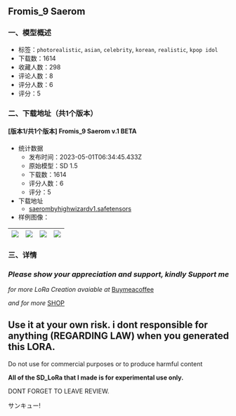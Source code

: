 ## Fromis_9 Saerom
### 一、模型概述

- 标签：`photorealistic`, `asian`, `celebrity`, `korean`, `realistic`, `kpop idol`
- 下载数：1614
- 收藏人数：298
- 评论人数：8
- 评分人数：6
- 评分：5

### 二、下载地址（共1个版本）

#### [版本1/共1个版本] Fromis_9 Saerom v.1 BETA

- 统计数据
  - 发布时间：2023-05-01T06:34:45.433Z
  - 原始模型：SD 1.5
  - 下载数：1614
  - 评分人数：6
  - 评分：5
- 下载地址
  - [saerombyhighwizardv1.safetensors](https://civitai.com/api/download/models/27531)
- 样例图像：

| <img src="https://image.civitai.com/xG1nkqKTMzGDvpLrqFT7WA/fc2e3861-594e-4901-1798-e034aaabe500/width=450/417806.jpeg" /> | <img src="https://image.civitai.com/xG1nkqKTMzGDvpLrqFT7WA/843c2e92-4c85-40b2-95d5-a30638ad2700/width=450/353886.jpeg" /> | <img src="https://image.civitai.com/xG1nkqKTMzGDvpLrqFT7WA/a4814476-6fa8-4e87-c9cb-577f0e454300/width=450/353887.jpeg" /> | <img src="https://image.civitai.com/xG1nkqKTMzGDvpLrqFT7WA/898c2ceb-ac0f-4637-9fa2-4d0e464e5900/width=450/317590.jpeg" /> |
| ---- | ---- | ---- | ---- |


### 三、详情
<h3><em>Please show your appreciation and support, kindly Support me</em></h3><p><em>for more LoRa Creation avaiable at </em><a target="_blank" rel="ugc" href="https://www.buymeacoffee.com/highwizard">Buymeacoffee</a></p><p><em>and for more </em><a rel="ugc" href="https://www.buymeacoffee.com/highwizard/extras">SHOP</a></p><p></p><h2><strong>Use it at your own risk. i dont responsible for anything (REGARDING LAW) when you generated this LORA.</strong></h2><p>Do not use for commercial purposes or to produce harmful content</p><p><strong>All of the SD_LoRa that I made is for experimental use only.</strong></p><p></p><p></p><p>DONT FORGET TO LEAVE REVIEW.</p><p>サンキュー!</p><p></p><p></p>